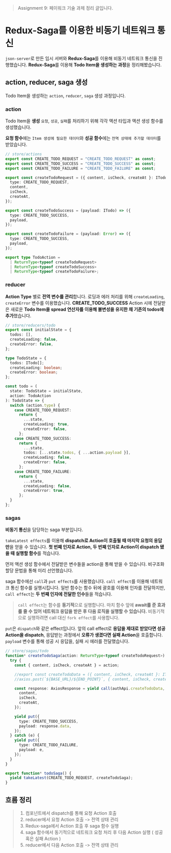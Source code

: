 > Assignment 9: 페이워크 기술 과제 정리 글입니다.

# Redux-Saga를 이용한 비동기 네트워크 통신

`json-server`로 만든 임시 서버와 **Redux-Saga**를 이용해 비동기 네트워크 통신을 진행했습니다. **Redux-Saga**를 이용해 **Todo Item을 생성하는 과정**을 정리해봤습니다.

## action, reducer, saga 생성

Todo Item을 생성하는 `action`, `reducer`, `saga` 생성 과정입니다.

### action

Todo Item을 **생성** `요청`, `성공`, `실패`를 처리하기 위해 각각 액션 타입과 액션 생성 함수를 생성했습니다.

**요청 함수**에는 `Item 생성에 필요한 데이터`와 **성공 함수**에는 `전역 상태에 추가할 데이터`를 받았습니다.

```typescript
// store/actions
export const CREATE_TODO_REQUEST = "CREATE_TODO_REQUEST" as const;
export const CREATE_TODO_SUCCESS = "CREATE_TODO_SUCCESS" as const;
export const CREATE_TODO_FAILURE = "CREATE_TODO_FAILURE" as const;

export const createTodoRequest = ({ content, isCheck, createAt }: ITodo) => ({
  type: CREATE_TODO_REQUEST,
  content,
  isCheck,
  createAt,
});

export const createTodoSuccess = (payload: ITodo) => ({
  type: CREATE_TODO_SUCCESS,
  payload,
});

export const createTodoFailure = (payload: Error) => ({
  type: CREATE_TODO_SUCCESS,
  payload,
});

export type TodoAction =
  | ReturnType<typeof createTodoRequest>
  | ReturnType<typeof createTodoSuccess>
  | ReturnType<typeof createTodoFailure>;
```

### reducer

**Action Type** 별로 **전역 변수를 관리**합니다. 로딩과 에러 처리를 위해 `createLoading`, `createError` 변수를 이용했습니다.
**CREATE_TODO_SUCCESS** Action 시에 전달받은 새로운 **Todo Item을 spread 연산자를 이용해 불변성을 유지한 채 기존의 todos에 추가**했습니다.

```typescript
// store/reducers/todo
export const initialState = {
  todos: [],
  createLoading: false,
  createError: false,
};

type TodoState = {
  todos: ITodo[];
  createLoading: boolean;
  createError: boolean;
};

const todo = (
  state: TodoState = initialState,
  action: TodoAction
): TodoState => {
  switch (action.type) {
    case CREATE_TODO_REQUEST:
      return {
        ...state,
        createLoading: true,
        createError: false,
      };
    case CREATE_TODO_SUCCESS:
      return {
        ...state,
        todos: [...state.todos, { ...action.payload }],
        createLoading: false,
        createError: false,
      };
    case CREATE_TODO_FAILURE:
      return {
        ...state,
        createLoading: false,
        createError: true,
      };
  }
};
```

### sagas

**비동기 통신**을 담당하는 saga 부분입니다.

`takeLatest effects`를 이용해 **dispatch로 Action이 호출될 때 마지막 요청의 응답만**을 얻을 수 있습니다. **첫 번째 인자로 Action, 두 번째 인자로 Action이 dispatch 됐을 때 실행할 함수**를 적습니다.

먼저 액션 생성 함수에서 전달받은 변수들을 action을 통해 받을 수 있습니다. 비구조화 할당 문법을 통해 미리 선언했습니다.

saga 함수에선 `call`과 `put effects`를 사용했습니다.
`call effect`를 이용해 네트워크 통신 함수를 실행시킵니다. 일반 함수는 함수 뒤에 괄호를 이용해 인자를 전달하지만, `call effect`는 **두 번째 인자에 전달한 인수**들을 적습니다.

> `call effect`는 함수를 **동기적**으로 실행합니다. 마치 함수 앞에 **await를 준 효과를 줄 수 있어 네트워크 응답을 받은 후 다음 로직을 실행할 수 있습니다.** 비동기적으로 실행하려면 call 대신 `fork effect`를 사용합니다.

`put`은 `dispatch`와 같은 effect입니다. 앞의 call effect로 **응답을 제대로 받았다면 성공 Action을 dispatch**, 응답받는 과정에서 **오류가 생겼다면 실패 Action**을 호출합니다. `payload` 변수를 통해 성공 시 응답을, 실패 시 에러를 전달했습니다.

```typescript
// store/sagas/todo
function* createTodoSaga(action: ReturnType<typeof createTodoRequest>) {
  try {
    const { content, isCheck, createAt } = action;

    //export const createTodoData = ({ content, isCheck, createAt }: ITodo) =>
    //axios.post(`${BASE_URL}/${END_POINT}`, { content, isCheck, createAt });

    const response: AxiosResponse = yield call(authApi.createTodoData, {
      content,
      isCheck,
      createAt,
    });

    yield put({
      type: CREATE_TODO_SUCCESS,
      payload: response.data,
    });
  } catch (e) {
    yield put({
      type: CREATE_TODO_FAILURE,
      payload: e,
    });
  }
}

export function* todoSaga() {
  yield takeLatest(CREATE_TODO_REQUEST, createTodoSaga);
}
```

## 흐름 정리

> 1.  컴포넌트에서 dispatch를 통해 요청 Action 호출
> 2.  reducer에서 요청 Action 호출 -> 전역 상태 관리
> 3.  Redux-saga에서 Action 호출 후 saga 함수 실행
> 4.  saga 함수에서 동기적으로 네트워크 요청 처리 후 다음 Action 실행 ( 성공 혹은 실패 Action )
> 5.  reducer에서 다음 Action 호출 -> 전역 상태 관리
